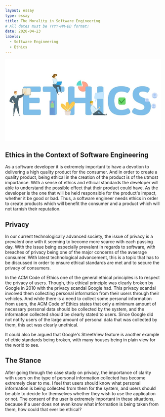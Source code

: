 ```yaml
---
layout: essay
type: essay
title: The Morality in Software Engineering
# All dates must be YYYY-MM-DD format!
date: 2020-04-23
labels:
  - Software Engineering
  - Ethics
---
```


<img class="ui image" src="../images/ethics.jpg">

## Ethics in the Context of Software Engineering

As a software developer it is extremely important to have a devotion to delivering a high quality product for the consumer. And in order to create a quality product, being ethical in the creation of the product is of the utmost importance. With a sense of ethics and ethical standards the developer will able to understand the possible effect that their product could have. As the developer is the one that will be held responsible for the product's impact, whether it be good or bad. Thus, a software engineer needs ethics in order to create products which will benefit the consumer and a product which will not tarnish their reputation.

## Privacy

In our current technologically advanced society, the issue of privacy is a prevalent one with it seeming to become more scarce with each passing day. With the issue being especially prevalent in regards to software, with breaches of privacy being one of the major concerns of the avaerage consumer. With latest technological advancement, this is a topic that has to be discussed in order to ensure ethical standards are met and to secure the privacy of consumers. 

In the ACM Code of Ethics one of the general ethical principles is to respect the privacy of users. Though, this ethical principle was clearly broken by Google in 2010 with the privacy scandal Google had. This privacy scandal involved them collecting personal information from their users through their vehicles. And while there is a need to collect some personal information from users, the ACM Code of Ethics states that only a minimum amount of necessary personal data should be collected by the system, and the information collected should be clearly stated to users. Since Google did not notify users of the large amount of personal data that was collected by them, this act was clearly unethical.

It could also be argued that Google's StreetView feature is another example of ethic standards being broken, with many houses being in plain view for the world to see. 

## The Stance

After going through the case study on privacy, the importance of clarity with users on the type of personal information collected has become extremely clear to me. I feel that users should know what personal information is being collected from them for the system, and users should be able to decide for themselves whether they wish to use the application or not. The consent of the user is extremely important in these situations, because if a user does not even know what information is being taken from them, how could that ever be ethical?

